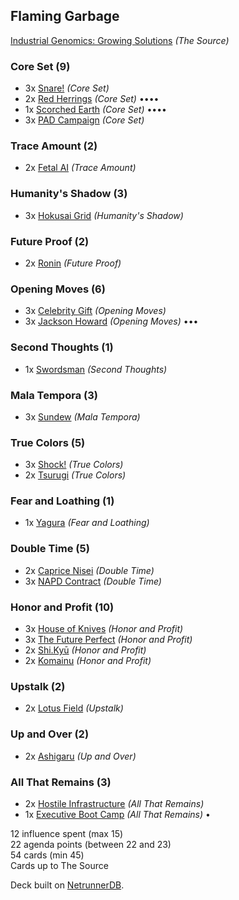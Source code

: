 ## Flaming Garbage

[Industrial Genomics: Growing Solutions](http://netrunnerdb.com/en/card/06105) _(The Source)_

### Core Set (9)
* 3x [Snare!](http://netrunnerdb.com/en/card/01070) _(Core Set)_ 
* 2x [Red Herrings](http://netrunnerdb.com/en/card/01091) _(Core Set)_ ••••
* 1x [Scorched Earth](http://netrunnerdb.com/en/card/01099) _(Core Set)_ ••••
* 3x [PAD Campaign](http://netrunnerdb.com/en/card/01109) _(Core Set)_ 

### Trace Amount (2)
* 2x [Fetal AI](http://netrunnerdb.com/en/card/02032) _(Trace Amount)_ 

### Humanity's Shadow (3)
* 3x [Hokusai Grid](http://netrunnerdb.com/en/card/02095) _(Humanity's Shadow)_ 

### Future Proof (2)
* 2x [Ronin](http://netrunnerdb.com/en/card/02112) _(Future Proof)_ 

### Opening Moves (6)
* 3x [Celebrity Gift](http://netrunnerdb.com/en/card/04012) _(Opening Moves)_ 
* 3x [Jackson Howard](http://netrunnerdb.com/en/card/04015) _(Opening Moves)_ •••

### Second Thoughts (1)
* 1x [Swordsman](http://netrunnerdb.com/en/card/04033) _(Second Thoughts)_ 

### Mala Tempora (3)
* 3x [Sundew](http://netrunnerdb.com/en/card/04054) _(Mala Tempora)_ 

### True Colors (5)
* 3x [Shock!](http://netrunnerdb.com/en/card/04073) _(True Colors)_ 
* 2x [Tsurugi](http://netrunnerdb.com/en/card/04074) _(True Colors)_ 

### Fear and Loathing (1)
* 1x [Yagura](http://netrunnerdb.com/en/card/04093) _(Fear and Loathing)_ 

### Double Time (5)
* 2x [Caprice Nisei](http://netrunnerdb.com/en/card/04114) _(Double Time)_ 
* 3x [NAPD Contract](http://netrunnerdb.com/en/card/04119) _(Double Time)_ 

### Honor and Profit (10)
* 3x [House of Knives](http://netrunnerdb.com/en/card/05004) _(Honor and Profit)_ 
* 3x [The Future Perfect](http://netrunnerdb.com/en/card/05007) _(Honor and Profit)_ 
* 2x [Shi.Kyū](http://netrunnerdb.com/en/card/05011) _(Honor and Profit)_ 
* 2x [Komainu](http://netrunnerdb.com/en/card/05017) _(Honor and Profit)_ 

### Upstalk (2)
* 2x [Lotus Field](http://netrunnerdb.com/en/card/06003) _(Upstalk)_ 

### Up and Over (2)
* 2x [Ashigaru](http://netrunnerdb.com/en/card/06064) _(Up and Over)_ 

### All That Remains (3)
* 2x [Hostile Infrastructure](http://netrunnerdb.com/en/card/06083) _(All That Remains)_ 
* 1x [Executive Boot Camp](http://netrunnerdb.com/en/card/06088) _(All That Remains)_ •

12 influence spent (max 15)   
22 agenda points (between 22 and 23)  
54 cards (min 45)  
Cards up to The Source  

Deck built on [NetrunnerDB](http://netrunnerdb.com).
